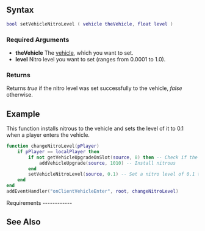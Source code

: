 Syntax
------

``` lua
bool setVehicleNitroLevel ( vehicle theVehicle, float level )
```

### Required Arguments

-   **theVehicle** The [vehicle](/docs/vehicle.md "wikilink"), which you want to set.
-   **level** Nitro level you want to set (ranges from 0.0001 to 1.0).

### Returns

Returns *true* if the nitro level was set successfully to the vehicle, *false* otherwise.

Example
-------

<section name="Client" class="client" show="true">
This function installs nitrous to the vehicle and sets the level of it to 0.1 when a player enters the vehicle.

``` lua
function changeNitroLevel(pPlayer)
    if pPlayer == localPlayer then
        if not getVehicleUpgradeOnSlot(source, 8) then -- Check if the vehicle has nitro in it or not
            addVehicleUpgrade(source, 1010) -- Install nitrous
        end
        setVehicleNitroLevel(source, 0.1) -- Set a nitro level of 0.1 to the vehicle
    end
end
addEventHandler("onClientVehicleEnter", root, changeNitroLevel)
```

</section>
Requirements
------------

See Also
--------
